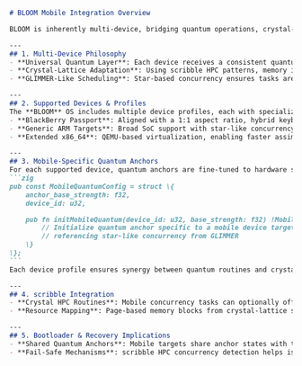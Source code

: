 <!--
BLOOM Mobile Integration:
{
  "metadata": {
    "timestamp": "2025-05-28 23:20:48",
    "author": "isdood",
    "pattern_version": "1.0.0",
    "color_scheme": "GLIMMER"
  }
}
-->
````markdown name=MOBILE-INTEGRATION.md
# BLOOM Mobile Integration Overview

BLOOM is inherently multi-device, bridging quantum operations, crystal-lattice constructs from scribble, and star-like concurrency from GLIMMER. This document explains how each mobile target is integrated within the STARWEAVE environment, ensuring stable performance, advanced concurrency, and a quantum-aware OS framework.

---
## 1. Multi-Device Philosophy
- **Universal Quantum Layer**: Each device receives a consistent quantum anchor interface, ensuring minimal decoherence across varied hardware.
- **Crystal-Lattice Adaptation**: Using scribble HPC patterns, memory is allocated with concurrency in mind, scaling gracefully across diverse mobile GPUs and SoCs.
- **GLIMMER-Like Scheduling**: Star-based concurrency ensures tasks are managed efficiently, preventing resource bottlenecks even under mobile constraints.

---
## 2. Supported Devices & Profiles
The **BLOOM** OS includes multiple device profiles, each with specialized quantum anchors and concurrency calibration:
- **BlackBerry Passport**: Aligned with a 1:1 aspect ratio, hybrid keyboard, and a custom GPU pipeline for crystal-lattice tasks.
- **Generic ARM Targets**: Broad SoC support with star-like concurrency scheduling to keep quantum ops stable and memory-lattice performance high.
- **Extended x86_64**: QEMU-based virtualization, enabling faster assimilation of new concurrency features from GLIMMER.

---
## 3. Mobile-Specific Quantum Anchors
For each supported device, quantum anchors are fine-tuned to hardware states, guaranteeing consistent coherence levels during tasks like boot, run, and recovery modes.
```zig
pub const MobileQuantumConfig = struct \{
    anchor_base_strength: f32,
    device_id: u32,

    pub fn initMobileQuantum(device_id: u32, base_strength: f32) !MobileQuantumConfig \{
        // Initialize quantum anchor specific to a mobile device target,
        // referencing star-like concurrency from GLIMMER
    \}
\};
```
Each device profile ensures synergy between quantum routines and crystal-lattice memory.

---
## 4. scribble Integration
- **Crystal HPC Routines**: Mobile concurrency tasks can optionally offload to scribble’s HPC modules for advanced parallelization.
- **Resource Mapping**: Page-based memory blocks from crystal-lattice structures are auto-detected and adjusted by HPC concurrency logic, reducing overhead on limited mobile hardware.

---
## 5. Bootloader & Recovery Implications
- **Shared Quantum Anchors**: Mobile targets share anchor states with the bootloader, simplifying transitions between normal and recovery modes.
- **Fail-Safe Mechanisms**: scribble HPC concurrency detection helps isolate resource misuse, ensuring fallback routines trigger swiftly.

````
